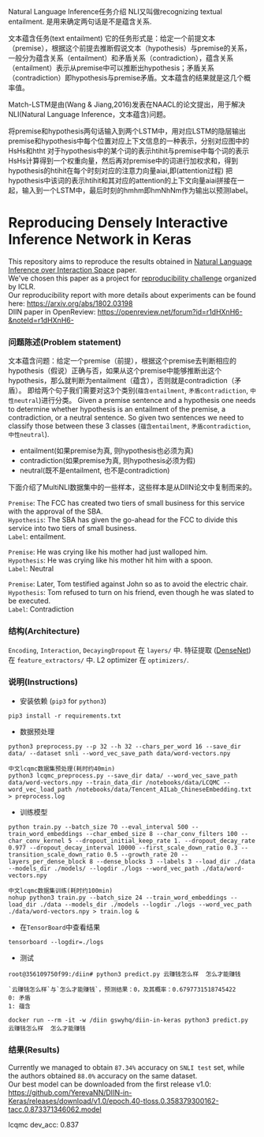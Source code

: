Natural Language Inference任务介绍
NLI又叫做recognizing textual entailment. 是用来确定两句话是不是蕴含关系.

文本蕴含任务(text entailment)
它的任务形式是：给定一个前提文本（premise），根据这个前提去推断假说文本（hypothesis）与premise的关系，一般分为蕴含关系（entailment）和矛盾关系（contradiction），蕴含关系（entailment）表示从premise中可以推断出hypothesis；矛盾关系（contradiction）即hypothesis与premise矛盾。文本蕴含的结果就是这几个概率值。

Match-LSTM是由(Wang & Jiang,2016)发表在NAACL的论文提出，用于解决NLI(Natural Language Inference，文本蕴含)问题。

将premise和hypothesis两句话输入到两个LSTM中，用对应LSTM的隐层输出premise和hypothesis中每个位置对应上下文信息的一种表示，分别对应图中的HsHs和htht
对于hypothesis中的某个词的表示htihit与premise中每个词的表示HsHs计算得到一个权重向量，然后再对premise中的词进行加权求和，得到hypothesis的htihit在每个时刻对应的注意力向量aiai,即(attention过程)
把hypothesis中该词的表示htihit和其对应的attention的上下文向量aiai拼接在一起，输入到一个LSTM中，最后时刻的hmhm即hmNhNm作为输出以预测label。

# Reproducing Densely Interactive Inference Network in Keras

This repository aims to reproduce the results obtained in
[Natural Language Inference over Interaction Space](https://arxiv.org/abs/1709.04348) paper. <br/>
We've chosen this paper as a project for 
[reproducibility challenge](http://www.cs.mcgill.ca/~jpineau/ICLR2018-ReproducibilityChallenge.html) organized by ICLR. <br/>
Our reproducibility report with more details about experiments can be found here: https://arxiv.org/abs/1802.03198 <br/>
DIIN paper in OpenReview: https://openreview.net/forum?id=r1dHXnH6-&noteId=r1dHXnH6-


### 问题陈述(Problem statement)
文本蕴含问题：给定一个premise（前提），根据这个premise去判断相应的hypothesis（假说）正确与否，如果从这个premise中能够推断出这个hypothesis，那么就判断为entailment（蕴含），否则就是contradiction（矛盾）。
即给两个句子我们需要对这3个类别(`蕴含entailment`, `矛盾contradiction`, `中性neutral`)进行分类。
Given a premise sentence and a hypothesis one needs to determine whether hypothesis is
an entailment of the premise, a contradiction, or a neutral sentence. So given two sentences
we need to classify those between these 3 classes (`蕴含entailment`, `矛盾contradiction`, `中性neutral`).

* entailment(如果premise为真, 则hypothesis也必须为真)
* contradiction(如果premise为真, 则hypothesis必须为假)
* neutral(既不是entailment, 也不是contradiction)

下面介绍了MultiNLI数据集中的一些样本，这些样本是从DIIN论文中复制而来的。

`Premise`: The FCC has created two tiers of small business for this service with the approval of the SBA. <br/>
`Hypothesis`: The SBA has given the go-ahead for the FCC to divide this service into two tiers of small business. <br/>
`Label`: entailment.

`Premise`: He was crying like his mother had just walloped him. <br/>
`Hypothesis`: He was crying like his mother hit him with a spoon. <br/>
`Label`: Neutral


`Premise`: Later, Tom testified against John so as to avoid the electric chair. <br/>
`Hypothesis`: Tom refused to turn on his friend, even though he was slated to be executed. <br/>
`Label`: Contradiction


### 结构(Architecture)
`Encoding`, `Interaction`, `DecayingDropout` 在 `layers/` 中.
特征提取 ([DenseNet](https://arxiv.org/abs/1608.06993)) 在 `feature_extractors/` 中.
L2 optimizer 在 `optimizers/`.

### 说明(Instructions)

* 安装依赖 (`pip3` for `python3`)
```commandline
pip3 install -r requirements.txt
```

* 数据预处理
```commandline
python3 preprocess.py --p 32 --h 32 --chars_per_word 16 --save_dir data/ --dataset snli --word_vec_save_path data/word-vectors.npy

中文lcqmc数据集预处理(耗时约40min)
python3 lcqmc_preprocess.py --save_dir data/ --word_vec_save_path data/word-vectors.npy --train_data_dir /notebooks/data/LCQMC --word_vec_load_path /notebooks/data/Tencent_AILab_ChineseEmbedding.txt > preprocess.log

```

* 训练模型
```commandline
python train.py --batch_size 70 --eval_interval 500 --train_word_embeddings --char_embed_size 8 --char_conv_filters 100 --char_conv_kernel 5 --dropout_initial_keep_rate 1. --dropout_decay_rate 0.977 --dropout_decay_interval 10000 --first_scale_down_ratio 0.3 --transition_scale_down_ratio 0.5 --growth_rate 20 --layers_per_dense_block 8 --dense_blocks 3 --labels 3 --load_dir ./data --models_dir ./models/ --logdir ./logs --word_vec_path ./data/word-vectors.npy

中文lcqmc数据集训练(耗时约100min)
nohup python3 train.py --batch_size 24 --train_word_embeddings --load_dir ./data --models_dir ./models --logdir ./logs --word_vec_path ./data/word-vectors.npy > train.log &
```

* 在`TensorBoard`中查看结果
```commandline
tensorboard --logdir=./logs
```

* 测试
```
root@356109750f99:/diin# python3 predict.py 云赚钱怎么样  怎么才能赚钱

`云赚钱怎么样`与`怎么才能赚钱`，预测结果：0，及其概率：0.6797731518745422
0: 矛盾
1: 蕴含

docker run --rm -it -w /diin gswyhq/diin-in-keras python3 predict.py 云赚钱怎么样  怎么才能赚钱
```

### 结果(Results)
Currently we managed to obtain `87.34%` accuracy on `SNLI test` set, while the authors obtained `88.0%` accuracy on the same dataset. <br/>
Our best model can be downloaded from the first release v1.0: https://github.com/YerevaNN/DIIN-in-Keras/releases/download/v1.0/epoch.40-tloss.0.358379300162-tacc.0.873371346062.model

lcqmc dev_acc: 0.837



